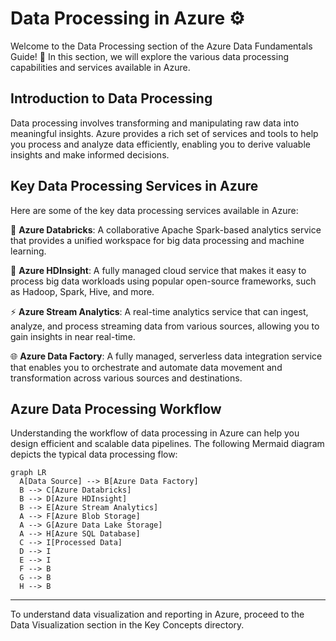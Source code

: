 # Data Processing in Azure ⚙️

Welcome to the Data Processing section of the Azure Data Fundamentals Guide! 🌟 In this section, we will explore the various data processing capabilities and services available in Azure.

## Introduction to Data Processing

Data processing involves transforming and manipulating raw data into meaningful insights. Azure provides a rich set of services and tools to help you process and analyze data efficiently, enabling you to derive valuable insights and make informed decisions.

## Key Data Processing Services in Azure

Here are some of the key data processing services available in Azure:

🔄 **Azure Databricks**: A collaborative Apache Spark-based analytics service that provides a unified workspace for big data processing and machine learning.

🧮 **Azure HDInsight**: A fully managed cloud service that makes it easy to process big data workloads using popular open-source frameworks, such as Hadoop, Spark, Hive, and more.

⚡ **Azure Stream Analytics**: A real-time analytics service that can ingest, analyze, and process streaming data from various sources, allowing you to gain insights in near real-time.

🌐 **Azure Data Factory**: A fully managed, serverless data integration service that enables you to orchestrate and automate data movement and transformation across various sources and destinations.

## Azure Data Processing Workflow

Understanding the workflow of data processing in Azure can help you design efficient and scalable data pipelines. The following Mermaid diagram depicts the typical data processing flow:

```mermaid
graph LR
  A[Data Source] --> B[Azure Data Factory]
  B --> C[Azure Databricks]
  B --> D[Azure HDInsight]
  B --> E[Azure Stream Analytics]
  A --> F[Azure Blob Storage]
  A --> G[Azure Data Lake Storage]
  A --> H[Azure SQL Database]
  C --> I[Processed Data]
  D --> I
  E --> I
  F --> B
  G --> B
  H --> B
```
---

To understand data visualization and reporting in Azure, proceed to the Data Visualization section in the Key Concepts directory.
